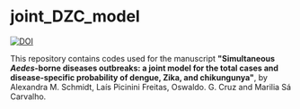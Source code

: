 # joint_DZC_model

[![DOI](https://zenodo.org/badge/462409036.svg)](https://zenodo.org/badge/latestdoi/462409036)

This repository contains codes used for the manuscript **"Simultaneous *Aedes*-borne diseases outbreaks: a joint model for the total cases and disease-specific probability of dengue, Zika, and chikungunya"**, by Alexandra M. Schmidt, Laís Picinini Freitas, Oswaldo. G. Cruz and Marilia Sá Carvalho. 
